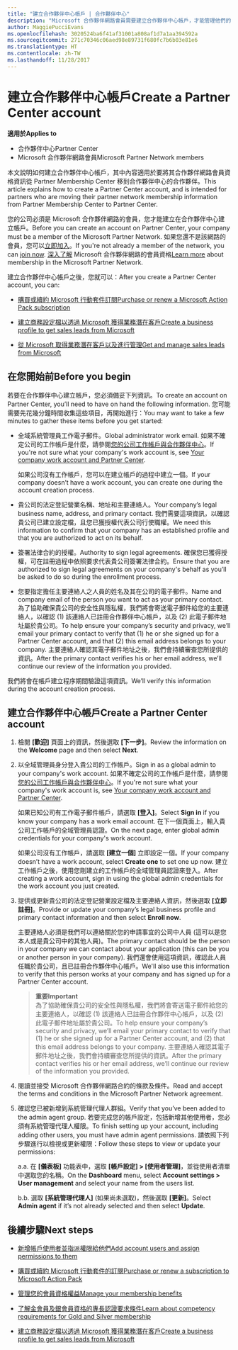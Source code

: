 ```yaml
---
title: "建立合作夥伴中心帳戶 | 合作夥伴中心"
description: "Microsoft 合作夥伴網路會員需要建立合作夥伴中心帳戶，才能管理他們的網路權益和專長認證，以及建立商務設定檔。"
author: MaggiePucciEvans
ms.openlocfilehash: 3020524ba6f41af31001a808af1d7a1aa394592a
ms.sourcegitcommit: 271c70346c06aed98e89731f680fc7b6b03e81e6
ms.translationtype: HT
ms.contentlocale: zh-TW
ms.lasthandoff: 11/28/2017
---
```

# <a name="create-a-partner-center-account"></a><span data-ttu-id="d58b2-103">建立合作夥伴中心帳戶</span><span class="sxs-lookup"><span data-stu-id="d58b2-103">Create a Partner Center account</span></span>

**<span data-ttu-id="d58b2-104">適用於</span><span class="sxs-lookup"><span data-stu-id="d58b2-104">Applies to</span></span>**

-   <span data-ttu-id="d58b2-105">合作夥伴中心</span><span class="sxs-lookup"><span data-stu-id="d58b2-105">Partner Center</span></span>
-   <span data-ttu-id="d58b2-106">Microsoft 合作夥伴網路會員</span><span class="sxs-lookup"><span data-stu-id="d58b2-106">Microsoft Partner Network members</span></span>


<span data-ttu-id="d58b2-107">本文說明如何建立合作夥伴中心帳戶，其中內容適用於要將其合作夥伴網路會員資格資訊從 Partner Membership Center 移到合作夥伴中心的合作夥伴。</span><span class="sxs-lookup"><span data-stu-id="d58b2-107">This article explains how to create a Partner Center account, and is intended for partners who are moving their partner network membership information from Partner Membership Center to Partner Center.</span></span> 

<span data-ttu-id="d58b2-108">您的公司必須是 Microsoft 合作夥伴網路的會員，您才能建立在合作夥伴中心建立帳戶。</span><span class="sxs-lookup"><span data-stu-id="d58b2-108">Before you can create an account on Partner Center, your company must be a member of the Microsoft Partner Network.</span></span> <span data-ttu-id="d58b2-109">如果您還不是該網路的會員，您可以[立即加入](https://partners.microsoft.com/PartnerProgram/simplifiedenrollment.aspx)。</span><span class="sxs-lookup"><span data-stu-id="d58b2-109">If you're not already a member of the network, you can [join now](https://partners.microsoft.com/PartnerProgram/simplifiedenrollment.aspx).</span></span> <span data-ttu-id="d58b2-110">[深入了解](https://partner.microsoft.com/membership) Microsoft 合作夥伴網路的會員資格</span><span class="sxs-lookup"><span data-stu-id="d58b2-110">[Learn more](https://partner.microsoft.com/membership) about membership in the Microsoft Partner Network.</span></span>  

<span data-ttu-id="d58b2-111">建立合作夥伴中心帳戶之後，您就可以：</span><span class="sxs-lookup"><span data-stu-id="d58b2-111">After you create a Partner Center account, you can:</span></span>

-   [<span data-ttu-id="d58b2-112">購買或續約 Microsoft 行動套件訂閱</span><span class="sxs-lookup"><span data-stu-id="d58b2-112">Purchase or renew a Microsoft Action Pack subscription</span></span>](mpn-get-action-pack.md)

-   [<span data-ttu-id="d58b2-113">建立商務設定檔以透過 Microsoft 獲得業務潛在客戶</span><span class="sxs-lookup"><span data-stu-id="d58b2-113">Create a business profile to get sales leads from Microsoft</span></span>](create-a-marketing-profile.md)

-   [<span data-ttu-id="d58b2-114">從 Microsoft 取得業務潛在客戶以及進行管理</span><span class="sxs-lookup"><span data-stu-id="d58b2-114">Get and manage sales leads from Microsoft</span></span>](responding-to-referrals.md)

## <a name="before-you-begin"></a><span data-ttu-id="d58b2-115">在您開始前</span><span class="sxs-lookup"><span data-stu-id="d58b2-115">Before you begin</span></span>

<span data-ttu-id="d58b2-116">若要在合作夥伴中心建立帳戶，您必須備妥下列資訊。</span><span class="sxs-lookup"><span data-stu-id="d58b2-116">To create an account on Partner Center, you’ll need to have on hand the following information.</span></span> <span data-ttu-id="d58b2-117">您可能需要先花幾分鐘時間收集這些項目，再開始進行：</span><span class="sxs-lookup"><span data-stu-id="d58b2-117">You may want to take a few minutes to gather these items before you get started:</span></span>

-   <span data-ttu-id="d58b2-118">全域系統管理員工作電子郵件。</span><span class="sxs-lookup"><span data-stu-id="d58b2-118">Global administrator work email.</span></span> <span data-ttu-id="d58b2-119">如果不確定公司的工作帳戶是什麼，請參閱[您的公司工作帳戶與合作夥伴中心](azure-active-directory-tenants-and-partner-center.md)。</span><span class="sxs-lookup"><span data-stu-id="d58b2-119">If you're not sure what your company's work account is, see [Your company work account and Partner Center](azure-active-directory-tenants-and-partner-center.md).</span></span>

    <span data-ttu-id="d58b2-120">如果公司沒有工作帳戶，您可以在建立帳戶的過程中建立一個。</span><span class="sxs-lookup"><span data-stu-id="d58b2-120">If your company doesn’t have a work account, you can create one during the account creation process.</span></span> 

-   <span data-ttu-id="d58b2-121">貴公司的法定登記營業名稱、地址和主要連絡人。</span><span class="sxs-lookup"><span data-stu-id="d58b2-121">Your company’s legal business name, address, and primary contact.</span></span> <span data-ttu-id="d58b2-122">我們需要這項資訊，以確認貴公司已建立設定檔，且您已獲授權代表公司行使職權。</span><span class="sxs-lookup"><span data-stu-id="d58b2-122">We need this information to confirm that your company has an established profile and that you are authorized to act on its behalf.</span></span> 

-   <span data-ttu-id="d58b2-123">簽署法律合約的授權。</span><span class="sxs-lookup"><span data-stu-id="d58b2-123">Authority to sign legal agreements.</span></span> <span data-ttu-id="d58b2-124">確保您已獲得授權，可在註冊過程中依照要求代表貴公司簽署法律合約。</span><span class="sxs-lookup"><span data-stu-id="d58b2-124">Ensure that you are authorized to sign legal agreements on your company's behalf as you’ll be asked to do so during the enrollment process.</span></span>

-   <span data-ttu-id="d58b2-125">您要指定擔任主要連絡人之人員的姓名及其在公司的電子郵件。</span><span class="sxs-lookup"><span data-stu-id="d58b2-125">Name and company email of the person you want to act as your primary contact.</span></span> <span data-ttu-id="d58b2-126">為了協助確保貴公司的安全性與隱私權，我們將會寄送電子郵件給您的主要連絡人，以確認 (1) 該連絡人已註冊合作夥伴中心帳戶，以及 (2) 此電子郵件地址屬於貴公司。</span><span class="sxs-lookup"><span data-stu-id="d58b2-126">To help ensure your company’s security and privacy, we’ll email your primary contact to verify that (1) he or she signed up for a Partner Center account, and that (2) this email address belongs to your company.</span></span> <span data-ttu-id="d58b2-127">主要連絡人確認其電子郵件地址之後，我們會持續審查您所提供的資訊。</span><span class="sxs-lookup"><span data-stu-id="d58b2-127">After the primary contact verifies his or her email address, we’ll continue our review of the information you provided.</span></span>

<span data-ttu-id="d58b2-128">我們將會在帳戶建立程序期間驗證這項資訊。</span><span class="sxs-lookup"><span data-stu-id="d58b2-128">We’ll verify this information during the account creation process.</span></span> 
 
## <a name="create-a-partner-center-account"></a><span data-ttu-id="d58b2-129">建立合作夥伴中心帳戶</span><span class="sxs-lookup"><span data-stu-id="d58b2-129">Create a Partner Center account</span></span>

1.  <span data-ttu-id="d58b2-130">檢閱 **\[歡迎\]** 頁面上的資訊，然後選取 **\[下一步\]**。</span><span class="sxs-lookup"><span data-stu-id="d58b2-130">Review the information on the **Welcome** page and then select **Next**.</span></span>

2.  <span data-ttu-id="d58b2-131">以全域管理員身分登入貴公司的工作帳戶。</span><span class="sxs-lookup"><span data-stu-id="d58b2-131">Sign in as a global admin to your company's work account.</span></span> <span data-ttu-id="d58b2-132">如果不確定公司的工作帳戶是什麼，請參閱[您的公司工作帳戶與合作夥伴中心](azure-active-directory-tenants-and-partner-center.md)。</span><span class="sxs-lookup"><span data-stu-id="d58b2-132">If you're not sure what your company's work account is, see [Your company work account and Partner Center](azure-active-directory-tenants-and-partner-center.md).</span></span>

    <span data-ttu-id="d58b2-133">如果已知公司有工作電子郵件帳戶，請選取 **\[登入\]**。</span><span class="sxs-lookup"><span data-stu-id="d58b2-133">Select **Sign in** if you know your company has a work email account.</span></span> <span data-ttu-id="d58b2-134">在下一個頁面上，輸入貴公司工作帳戶的全域管理員認證。</span><span class="sxs-lookup"><span data-stu-id="d58b2-134">On the next page, enter global admin credentials for your company's work account.</span></span> 

    <span data-ttu-id="d58b2-135">如果公司沒有工作帳戶，請選取 **\[建立一個\]** 立即設定一個。</span><span class="sxs-lookup"><span data-stu-id="d58b2-135">If your company doesn’t have a work account, select **Create one** to set one up now.</span></span> <span data-ttu-id="d58b2-136">建立工作帳戶之後，使用您剛建立的工作帳戶的全域管理員認證來登入。</span><span class="sxs-lookup"><span data-stu-id="d58b2-136">After creating a work account, sign in using the global admin credentials for the work account you just created.</span></span>

3.  <span data-ttu-id="d58b2-137">提供或更新貴公司的法定登記營業設定檔及主要連絡人資訊，然後選取 **\[立即註冊\]**。</span><span class="sxs-lookup"><span data-stu-id="d58b2-137">Provide or update your company’s legal business profile and primary contact information and then select **Enroll now**.</span></span> 

    <span data-ttu-id="d58b2-138">主要連絡人必須是我們可以連絡關於您的申請事宜的公司中人員 (這可以是您本人或是貴公司中的其他人員)。</span><span class="sxs-lookup"><span data-stu-id="d58b2-138">The primary contact should be the person in your company we can contact about your application (this can be you or another person in your company).</span></span> <span data-ttu-id="d58b2-139">我們還會使用這項資訊，確認此人員任職於貴公司，且已註冊合作夥伴中心帳戶。</span><span class="sxs-lookup"><span data-stu-id="d58b2-139">We'll also use this information to verify that this person works at your company and has signed up for a Partner Center account.</span></span>

    >**<span data-ttu-id="d58b2-140">重要</span><span class="sxs-lookup"><span data-stu-id="d58b2-140">Important</span></span>**<br> <span data-ttu-id="d58b2-141">為了協助確保貴公司的安全性與隱私權，我們將會寄送電子郵件給您的主要連絡人，以確認 (1) 該連絡人已註冊合作夥伴中心帳戶，以及 (2) 此電子郵件地址屬於貴公司。</span><span class="sxs-lookup"><span data-stu-id="d58b2-141">To help ensure your company’s security and privacy, we’ll email your primary contact to verify that (1) he or she signed up for a Partner Center account, and (2) that this email address belongs to your company.</span></span> <span data-ttu-id="d58b2-142">主要連絡人確認其電子郵件地址之後，我們會持續審查您所提供的資訊。</span><span class="sxs-lookup"><span data-stu-id="d58b2-142">After the primary contact verifies his or her email address, we’ll continue our review of the information you provided.</span></span>

4.  <span data-ttu-id="d58b2-143">閱讀並接受 Microsoft 合作夥伴網路合約的條款及條件。</span><span class="sxs-lookup"><span data-stu-id="d58b2-143">Read and accept the terms and conditions in the Microsoft Partner Network agreement.</span></span> 

5.  <span data-ttu-id="d58b2-144">確認您已被新增到系統管理代理人群組。</span><span class="sxs-lookup"><span data-stu-id="d58b2-144">Verify that you’ve been added to the admin agent group.</span></span> <span data-ttu-id="d58b2-145">若要完成您的帳戶設定，包括新增其他使用者，您必須有系統管理代理人權限。</span><span class="sxs-lookup"><span data-stu-id="d58b2-145">To finish setting up your account, including adding other users, you must have admin agent permissions.</span></span> <span data-ttu-id="d58b2-146">請依照下列步驟進行以檢視或更新權限：</span><span class="sxs-lookup"><span data-stu-id="d58b2-146">Follow these steps to view or update your permissions:</span></span>

    <span data-ttu-id="d58b2-147">a.</span><span class="sxs-lookup"><span data-stu-id="d58b2-147">a.</span></span> <span data-ttu-id="d58b2-148">在 **\[儀表板\]** 功能表中，選取 **\[帳戶設定\] > \[使用者管理\]**，並從使用者清單中選取您的名稱。</span><span class="sxs-lookup"><span data-stu-id="d58b2-148">On the **Dashboard** menu, select **Account settings > User management** and select your name from the users list.</span></span> 

    <span data-ttu-id="d58b2-149">b.</span><span class="sxs-lookup"><span data-stu-id="d58b2-149">b.</span></span> <span data-ttu-id="d58b2-150">選取 **\[系統管理代理人\]** (如果尚未選取)，然後選取 **\[更新\]**。</span><span class="sxs-lookup"><span data-stu-id="d58b2-150">Select **Admin agent** if it’s not already selected and then select **Update**.</span></span> 

## <a name="next-steps"></a><span data-ttu-id="d58b2-151">後續步驟</span><span class="sxs-lookup"><span data-stu-id="d58b2-151">Next steps</span></span>

-   [<span data-ttu-id="d58b2-152">新增帳戶使用者並指派權限給他們</span><span class="sxs-lookup"><span data-stu-id="d58b2-152">Add account users and assign permissions to them</span></span>](create-user-accounts-and-set-permissions.md)

-   [<span data-ttu-id="d58b2-153">購買或續約 Microsoft 行動套件的訂閱</span><span class="sxs-lookup"><span data-stu-id="d58b2-153">Purchase or renew a subscription to Microsoft Action Pack</span></span>](mpn-get-action-pack.md)

-   [<span data-ttu-id="d58b2-154">管理您的會員資格權益</span><span class="sxs-lookup"><span data-stu-id="d58b2-154">Manage your membership benefits</span></span>](manage-your-partner-network-benefits.md)

-   [<span data-ttu-id="d58b2-155">了解金會員及銀會員資格的專長認證要求條件</span><span class="sxs-lookup"><span data-stu-id="d58b2-155">Learn about competency requirements for Gold and Silver membership</span></span>](learn-about-competencies.md)

-   [<span data-ttu-id="d58b2-156">建立商務設定檔以透過 Microsoft 獲得業務潛在客戶</span><span class="sxs-lookup"><span data-stu-id="d58b2-156">Create a business profile to get sales leads from Microsoft</span></span>](create-a-marketing-profile.md)